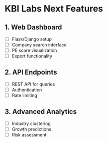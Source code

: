 # KBI Labs Next Features

## 1. Web Dashboard
- [ ] Flask/Django setup
- [ ] Company search interface
- [ ] PE score visualization
- [ ] Export functionality

## 2. API Endpoints
- [ ] REST API for queries
- [ ] Authentication
- [ ] Rate limiting

## 3. Advanced Analytics
- [ ] Industry clustering
- [ ] Growth predictions
- [ ] Risk assessment
